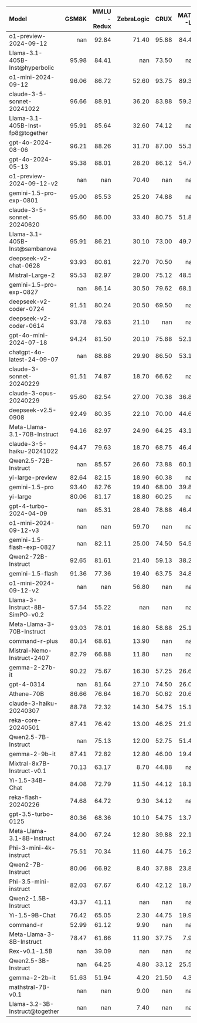 | Model                            |   GSM8K |   MMLU<br/>-Redux |   ZebraLogic |   CRUX |   MATH<br/>-L5 |
|:---------------------------------|--------:|------------------:|-------------:|-------:|---------------:|
| o1-preview-2024-09-12            |  nan    |             92.84 |        71.40 |  95.88 |          84.47 |
| Llama-3.1-405B-Inst@hyperbolic   |   95.98 |             84.41 |       nan    |  73.50 |         nan    |
| o1-mini-2024-09-12               |   96.06 |             86.72 |        52.60 |  93.75 |          89.32 |
| claude-3-5-sonnet-20241022       |   96.66 |             88.91 |        36.20 |  83.88 |          59.36 |
| Llama-3.1-405B-Inst-fp8@together |   95.91 |             85.64 |        32.60 |  74.12 |         nan    |
| gpt-4o-2024-08-06                |   96.21 |             88.26 |        31.70 |  87.00 |          55.34 |
| gpt-4o-2024-05-13                |   95.38 |             88.01 |        28.20 |  86.12 |          54.79 |
| o1-preview-2024-09-12-v2         |  nan    |            nan    |        70.40 | nan    |         nan    |
| gemini-1.5-pro-exp-0801          |   95.00 |             85.53 |        25.20 |  74.88 |         nan    |
| claude-3-5-sonnet-20240620       |   95.60 |             86.00 |        33.40 |  80.75 |          51.87 |
| Llama-3.1-405B-Inst@sambanova    |   95.91 |             86.21 |        30.10 |  73.00 |          49.79 |
| deepseek-v2-chat-0628            |   93.93 |             80.81 |        22.70 |  70.50 |         nan    |
| Mistral-Large-2                  |   95.53 |             82.97 |        29.00 |  75.12 |          48.54 |
| gemini-1.5-pro-exp-0827          |  nan    |             86.14 |        30.50 |  79.62 |          68.10 |
| deepseek-v2-coder-0724           |   91.51 |             80.24 |        20.50 |  69.50 |         nan    |
| deepseek-v2-coder-0614           |   93.78 |             79.63 |        21.10 | nan    |         nan    |
| gpt-4o-mini-2024-07-18           |   94.24 |             81.50 |        20.10 |  75.88 |          52.15 |
| chatgpt-4o-latest-24-09-07       |  nan    |             88.88 |        29.90 |  86.50 |          53.12 |
| claude-3-sonnet-20240229         |   91.51 |             74.87 |        18.70 |  66.62 |         nan    |
| claude-3-opus-20240229           |   95.60 |             82.54 |        27.00 |  70.38 |          36.89 |
| deepseek-v2.5-0908               |   92.49 |             80.35 |        22.10 |  70.00 |          44.66 |
| Meta-Llama-3.1-70B-Instruct      |   94.16 |             82.97 |        24.90 |  64.25 |          43.13 |
| claude-3-5-haiku-20241022        |   94.47 |             79.63 |        18.70 |  68.75 |          46.46 |
| Qwen2.5-72B-Instruct             |  nan    |             85.57 |        26.60 |  73.88 |          60.19 |
| yi-large-preview                 |   82.64 |             82.15 |        18.90 |  60.38 |         nan    |
| gemini-1.5-pro                   |   93.40 |             82.76 |        19.40 |  68.00 |          39.81 |
| yi-large                         |   80.06 |             81.17 |        18.80 |  60.25 |         nan    |
| gpt-4-turbo-2024-04-09           |  nan    |             85.31 |        28.40 |  78.88 |          46.46 |
| o1-mini-2024-09-12-v3            |  nan    |            nan    |        59.70 | nan    |         nan    |
| gemini-1.5-flash-exp-0827        |  nan    |             82.11 |        25.00 |  74.50 |          54.51 |
| Qwen2-72B-Instruct               |   92.65 |             81.61 |        21.40 |  59.13 |          38.28 |
| gemini-1.5-flash                 |   91.36 |             77.36 |        19.40 |  63.75 |          34.81 |
| o1-mini-2024-09-12-v2            |  nan    |            nan    |        56.80 | nan    |         nan    |
| Llama-3-Instruct-8B-SimPO-v0.2   |   57.54 |             55.22 |       nan    | nan    |         nan    |
| Meta-Llama-3-70B-Instruct        |   93.03 |             78.01 |        16.80 |  58.88 |          25.10 |
| command-r-plus                   |   80.14 |             68.61 |        13.90 | nan    |         nan    |
| Mistral-Nemo-Instruct-2407       |   82.79 |             66.88 |        11.80 | nan    |         nan    |
| gemma-2-27b-it                   |   90.22 |             75.67 |        16.30 |  57.25 |          26.63 |
| gpt-4-0314                       |  nan    |             81.64 |        27.10 |  74.50 |          26.07 |
| Athene-70B                       |   86.66 |             76.64 |        16.70 |  50.62 |          20.67 |
| claude-3-haiku-20240307          |   88.78 |             72.32 |        14.30 |  54.75 |          15.12 |
| reka-core-20240501               |   87.41 |             76.42 |        13.00 |  46.25 |          21.91 |
| Qwen2.5-7B-Instruct              |  nan    |             75.13 |        12.00 |  52.75 |          51.46 |
| gemma-2-9b-it                    |   87.41 |             72.82 |        12.80 |  46.00 |          19.42 |
| Mixtral-8x7B-Instruct-v0.1       |   70.13 |             63.17 |         8.70 |  44.88 |         nan    |
| Yi-1.5-34B-Chat                  |   84.08 |             72.79 |        11.50 |  44.12 |          18.17 |
| reka-flash-20240226              |   74.68 |             64.72 |         9.30 |  34.12 |         nan    |
| gpt-3.5-turbo-0125               |   80.36 |             68.36 |        10.10 |  54.75 |          13.73 |
| Meta-Llama-3.1-8B-Instruct       |   84.00 |             67.24 |        12.80 |  39.88 |          22.19 |
| Phi-3-mini-4k-instruct           |   75.51 |             70.34 |        11.60 |  44.75 |          16.23 |
| Qwen2-7B-Instruct                |   80.06 |             66.92 |         8.40 |  37.88 |          23.86 |
| Phi-3.5-mini-instruct            |   82.03 |             67.67 |         6.40 |  42.12 |          18.72 |
| Qwen2-1.5B-Instruct              |   43.37 |             41.11 |       nan    | nan    |         nan    |
| Yi-1.5-9B-Chat                   |   76.42 |             65.05 |         2.30 |  44.75 |          19.97 |
| command-r                        |   52.99 |             61.12 |         9.90 | nan    |         nan    |
| Meta-Llama-3-8B-Instruct         |   78.47 |             61.66 |        11.90 |  37.75 |           7.91 |
| Rex-v0.1-1.5B                    |  nan    |             39.09 |       nan    | nan    |         nan    |
| Qwen2.5-3B-Instruct              |  nan    |             64.25 |         4.80 |  33.12 |          25.52 |
| gemma-2-2b-it                    |   51.63 |             51.94 |         4.20 |  21.50 |           4.30 |
| mathstral-7B-v0.1                |  nan    |            nan    |         9.00 | nan    |         nan    |
| Llama-3.2-3B-Instruct@together   |  nan    |            nan    |         7.40 | nan    |         nan    |